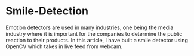 # Smile-Detection
Emotion detectors are used in many industries, one being the media industry where it is important for the companies to determine the public reaction to their products. In this article, I have built a smile detector using OpenCV which takes in live feed from webcam.

